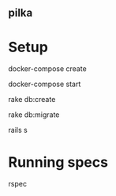 ## pilka

# Setup

docker-compose create

docker-compose start

rake db:create

rake db:migrate

rails s

# Running specs

rspec

